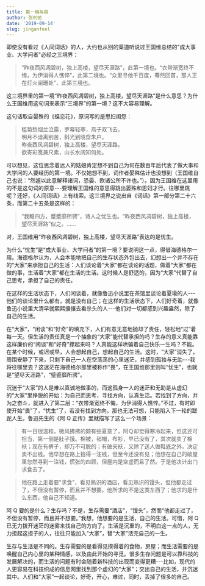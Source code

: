 ```yaml
---
title: 第一境与畏
author: 张列弛
date: '2019-09-14'
slug: jinganfeel
---
```

即使没有看过《人间词话》的人，大约也从别的渠道听说过王国维总结的"成大事业、大学问者"必经之三境界：  

> “昨夜西风凋碧树，独上高楼，望尽天涯路”，此第一境也。“衣带渐宽终不悔，为伊消得人憔悴”，此第二境也。“众里寻他千百度，蓦然回首，那人正在灯火阑珊处”，此第三境也。  

这三境界里的第一境“昨夜西风凋碧树，独上高楼，望尽天涯路”是什么意思？为什么王国维用这句词来表示“三境界”的第一境？这不大容易理解。  

这句话取自晏殊的《蝶恋花》，原词写的是思妇闺怨： 

> 槛菊愁烟兰泣露，罗幕轻寒，燕子双飞去。  
明月不谙离别苦，斜光到晓穿朱户。  
昨夜西风凋碧树，独上高楼，望尽天涯路。  
欲寄彩笺兼尺素，山长水阔知何处。

可以想见，这位思念着远人的姑娘肯定想不到自己为何在数百年后代表了做大事和大学问的人要经历的第一境。不仅她想不到，词作者晏殊估计也没想到（王国维自己也说：“然遽以此意解释诸词，恐晏、欧诸公所不许也。”）。因为王国维在这里用的不是这句词的原意---要理解王国维的意思得跳出晏殊和思妇才行。往哪里跳呢？还好，《人间词话》上有线索。这三境界之说出自《词话》第一部分第二十六条，而第二十五条是这样的：  

> “我瞻四方，蹙蹙靡所骋”，诗人之忧生也。“昨夜西风凋碧树，独上高楼，望尽天涯路”似之。......  

对，王国维用“昨夜西风凋碧树，独上高楼，望尽天涯路”表达的是忧生。  

为什么“忧生”是“成大事业、大学问者”的第一境？要说明这一点，得借海德格尔一用。海德格尔认为，人会本能地把自己的生存状态外包出去，幻想出一个并不存在的“大家”来承担自己的生活：人们谈论着“大家”都在谈论的话题，做着“大家”都在做的事，生活着“大家”都在生活的生活。这时候人是舒适的，因为“大家”代替了自己思考，承担了自己的责任。  

在这样的生活状态下，人们闲谈着，就像鲁迅小说里在茶馆里谈论着夏瑜的人---他们的谈论里什么都有，就是没有自己；在这样的生活状态下，人们好奇着，就像鲁迅小说里大清早就熙熙攘攘去看杀头的人---他们对一切都感到兴趣盎然，除了自己的生活。  

在“大家”，“闲谈”和“好奇”的填充下，人们有意无意地抛却了责任，轻松地“过”着每一天。但生活的责任真是一个抽象的“大家”能代替承担的吗？生存的意义真能靠这样廉价的“闲谈”和“好奇”撑起来吗？人真能这样哄骗着自己快乐一生吗？不能。在某个时候，或迟或早，人会想起自己，想起自己的生活。这时，“大家”消失了，周围安静了下来，只剩下自己一人在空荡荡的心里迷茫，并感到孤独与无助---我将往哪里去？这迷茫在海德格尔那里被称作“畏”，在王国维那里则叫“忧生”，也就是“望尽天涯路”，“蹙蹙靡所骋”。  

沉迷于“大家”的人是难以真诚地做事的，而这孤身一人的迷茫和无助是从虚幻的“大家”里挣脱的开始：为自己而思考，寻找方向，认真生活。若找到了方向，并为之奋斗，就进入了第二层：“衣带渐宽终不悔，为伊消得人憔悴。”不过，有时即使开始“畏”了，“忧生”了，若没有找到方向，那也无法可想，只能陷入下一轮的蹉跎人生。鲁迅先生的《阿 Q 正传》里就描写了这么一个场景：  

> 有一日很温和，微风拂拂的颇有些夏意了，阿Ｑ却觉得寒冷起来，但这还可担当，第一倒是肚子饿。棉被，毡帽，布衫，早已没有了，其次就卖了棉袄；现在有裤子，却万不可脱的；有破夹袄，又除了送人做鞋底之外，决定卖不出钱。他早想在路上拾得一注钱，但至今还没有见；他想在自己的破屋里忽然寻到一注钱，慌张的四顾，但屋内是空虚而且了然。于是他决计出门求食去了。

> 他在路上走着要"求食"，看见熟识的酒店，看见熟识的馒头，但他都走过了，不但没有暂停，而且并不想要。他所求的不是这类东西了；他求的是什么东西，他自己不知道。  

阿 Q 要的是什么？生存吗？不是，生存需要“酒店”，“馒头”，然而“他都走过了，不但没有暂停，而且并不想要。”我想，他想要的是生活，自己的生活。可惜，阿 Q 已无力拨开迷茫的迷雾来找自己的方向了。生活是沉重的，不明白这一点的人，无力担起这担子的人，往往只能加入“大家”，替“大家”活完自己的一生。    

生存与生活是不同的。生存需要的是看得见摸得着的食物，房屋；而生活需要的是唤醒自己内心里的某种情感，以及由此开始的寻觅。很多生存问题是可以靠科技的发展解决的，而生活的问题有时会随着新科技的出现而变得更糟---比如，现代的人更容易在科技织成的信息网里找到那个虚幻的“大家”；交出自己的生活，并沉迷其中。人们和“大家”一起谈论，好奇，开心，难过，同时，丢掉了很多的自己。  
















